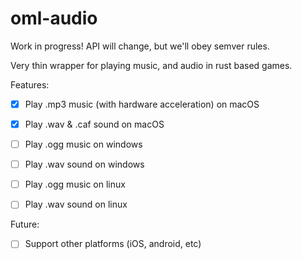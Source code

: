 # oml-audio

Work in progress!
API will change, but we'll obey semver rules.

Very thin wrapper for playing music, and audio in rust based games.

Features:
- [x] Play .mp3 music (with hardware acceleration) on macOS
- [x] Play .wav & .caf sound on macOS

- [ ] Play .ogg music on windows
- [ ] Play .wav sound on windows
- [ ] Play .ogg music on linux
- [ ] Play .wav sound on linux


Future:
- [ ] Support other platforms (iOS, android, etc)
